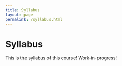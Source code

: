 ```yaml
---
title: Syllabus
layout: page
permalink: /syllabus.html
---
```

# Syllabus

This is the syllabus of this course! Work-in-progress!
